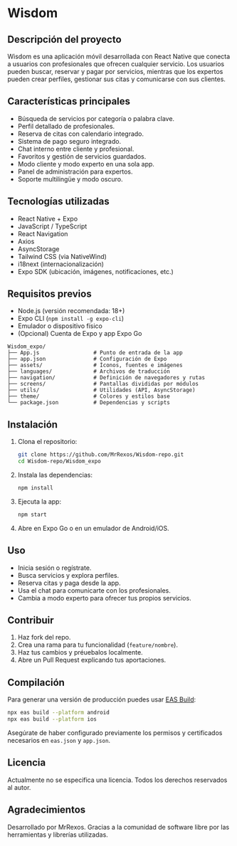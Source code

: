 # Wisdom

## Descripción del proyecto
Wisdom es una aplicación móvil desarrollada con React Native que conecta a usuarios con profesionales que ofrecen cualquier servicio. Los usuarios pueden buscar, reservar y pagar por servicios, mientras que los expertos pueden crear perfiles, gestionar sus citas y comunicarse con sus clientes.

## Características principales
- Búsqueda de servicios por categoría o palabra clave.
- Perfil detallado de profesionales.
- Reserva de citas con calendario integrado.
- Sistema de pago seguro integrado.
- Chat interno entre cliente y profesional.
- Favoritos y gestión de servicios guardados.
- Modo cliente y modo experto en una sola app.
- Panel de administración para expertos.
- Soporte multilingüe y modo oscuro.

## Tecnologías utilizadas
- React Native + Expo
- JavaScript / TypeScript
- React Navigation
- Axios
- AsyncStorage
- Tailwind CSS (via NativeWind)
- i18next (internacionalización)
- Expo SDK (ubicación, imágenes, notificaciones, etc.)

## Requisitos previos
- Node.js (versión recomendada: 18+)
- Expo CLI (`npm install -g expo-cli`)
- Emulador o dispositivo físico
- (Opcional) Cuenta de Expo y app Expo Go

```
Wisdom_expo/
├── App.js                 # Punto de entrada de la app
├── app.json               # Configuración de Expo
├── assets/                # Íconos, fuentes e imágenes
├── languages/             # Archivos de traducción
├── navigation/            # Definición de navegadores y rutas
├── screens/               # Pantallas divididas por módulos
├── utils/                 # Utilidades (API, AsyncStorage)
├── theme/                 # Colores y estilos base
└── package.json           # Dependencias y scripts
```

## Instalación
1. Clona el repositorio:
   ```bash
   git clone https://github.com/MrRexos/Wisdom-repo.git
   cd Wisdom-repo/Wisdom_expo
   ```
2. Instala las dependencias:
   ```bash
   npm install
   ```
3. Ejecuta la app:
   ```bash
   npm start
   ```
4. Abre en Expo Go o en un emulador de Android/iOS.

## Uso
- Inicia sesión o regístrate.
- Busca servicios y explora perfiles.
- Reserva citas y paga desde la app.
- Usa el chat para comunicarte con los profesionales.
- Cambia a modo experto para ofrecer tus propios servicios.

## Contribuir
1. Haz fork del repo.
2. Crea una rama para tu funcionalidad (`feature/nombre`).
3. Haz tus cambios y préuebalos localmente.
4. Abre un Pull Request explicando tus aportaciones.

## Compilación

Para generar una versión de producción puedes usar [EAS Build](https://docs.expo.dev/eas-build/introduction/):

```bash
npx eas build --platform android
npx eas build --platform ios
```

Asegúrate de haber configurado previamente los permisos y certificados necesarios en `eas.json` y `app.json`.

## Licencia
Actualmente no se especifica una licencia. Todos los derechos reservados al autor.

## Agradecimientos
Desarrollado por MrRexos. Gracias a la comunidad de software libre por las herramientas y librerías utilizadas.
